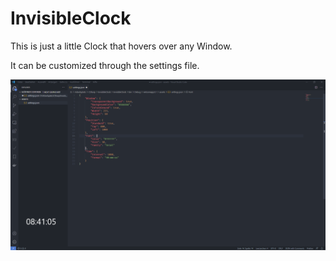 # InvisibleClock

This is just a little Clock that hovers over any Window.

It can be customized through the settings file.

![Screenshot](images/001.png)


